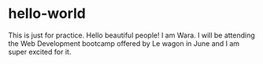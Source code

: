 # hello-world
This is just for practice.
Hello beautiful people!
I am Wara. I will be attending the Web Development bootcamp offered by Le wagon in June and I am super excited for it.
